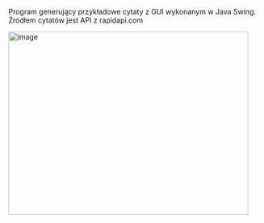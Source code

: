 Program generujący przykładowe cytaty z GUI wykonanym w Java Swing.
Źródłem cytatów jest API z rapidapi.com

<img width="475" height="363" alt="image" src="https://github.com/user-attachments/assets/4754d631-4d76-402a-8aa7-55dd98484457" />
